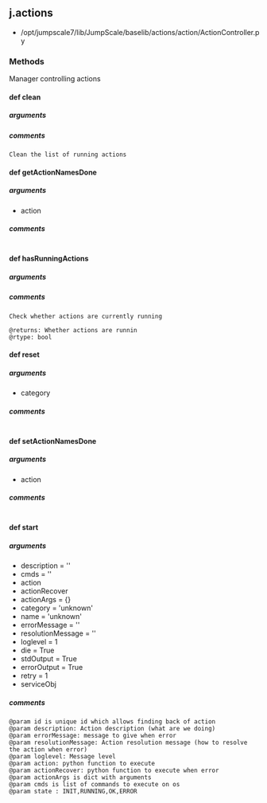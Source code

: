 ## j.actions

- /opt/jumpscale7/lib/JumpScale/baselib/actions/action/ActionController.py

### Methods

Manager controlling actions

#### def clean 
##### arguments

##### comments

```
Clean the list of running actions

```

#### def getActionNamesDone 
##### arguments

- action

##### comments

```

```

#### def hasRunningActions 
##### arguments

##### comments

```
Check whether actions are currently running

@returns: Whether actions are runnin
@rtype: bool

```

#### def reset 
##### arguments

- category

##### comments

```

```

#### def setActionNamesDone 
##### arguments

- action

##### comments

```

```

#### def start 
##### arguments

- description = ''
- cmds = ''
- action
- actionRecover
- actionArgs = \{\}
- category = 'unknown'
- name = 'unknown'
- errorMessage = ''
- resolutionMessage = ''
- loglevel = 1
- die = True
- stdOutput = True
- errorOutput = True
- retry = 1
- serviceObj

##### comments

```
@param id is unique id which allows finding back of action
@param description: Action description (what are we doing)
@param errorMessage: message to give when error
@param resolutionMessage: Action resolution message (how to resolve the action when error)
@param loglevel: Message level
@param action: python function to execute
@param actionRecover: python function to execute when error
@param actionArgs is dict with arguments
@param cmds is list of commands to execute on os
@param state : INIT,RUNNING,OK,ERROR

```

